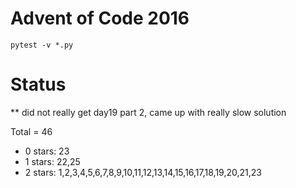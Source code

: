 Advent of Code 2016
===================

```pytest -v *.py```

Status
======

** did not really get day19 part 2, came up with really slow solution

Total = 46

- 0 stars: 23
- 1 stars: 22,25
- 2 stars: 1,2,3,4,5,6,7,8,9,10,11,12,13,14,15,16,17,18,19,20,21,23
